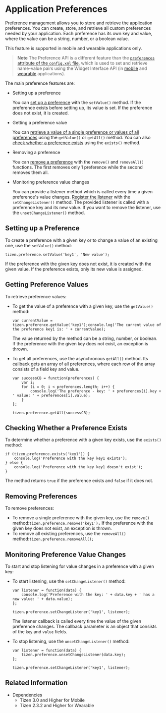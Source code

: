 # Application Preferences

Preference management allows you to store and retrieve the application preferences. You can create, store, and retrieve all custom preferences needed by your application. Each preference has its own key and value, where the value can be a string, number, or a boolean value.

This feature is supported in mobile and wearable applications only.

> **Note**
> The Preference API is a different feature than the [`preferences` attribute of the `config.xml` file](../../tutorials/process/setting-properties.md#preferences), which is used to set and retrieve name-value pairs using the Widget Interface API (in [mobile](../../api/latest/w3c_api/w3c_api_m.html#widget) and [wearable](../../api/latest/w3c_api/w3c_api_w.html#widget) applications).

The main preference features are:

- Setting up a preference

  You can [set up a preference](#setting-up-a-preference) with the `setValue()` method.  If the preference exists before setting up, its value is set. If the preference does not exist, it is created.

- Getting a preference value

  You can [retrieve a value of a single preference or values of all preferences](#getting-preference-values) using the `getValue()` or `getAll()` method. You can also [check whether a preference exists](#checking-whether-a-preference-exists) using the `exists()` method.

- Removing a preference

  You can [remove a preference](#removing-preferences) with the `remove()` and `removeAll()` functions. The first removes only 1 preference while the second removes them all.

- Monitoring preference value changes

  You can provide a listener method which is called every time a given preference's value changes. [Register the listener](#monitoring-preference-value-changes) with the `setChangeListener()` method. The provided listener is called with a preference key and its new value. If you want to remove the listener, use the `unsetChangeListener()` method.

## Setting up a Preference

To create a preference with a given key or to change a value of an existing one, use the `setValue()` method:

```
tizen.preference.setValue('key1', 'New value');
```

If the preference with the given key does not exist, it is created with the given value.  If the preference exists, only its new value is assigned.

## Getting Preference Values

To retrieve preference values:

- To get the value of a preference with a given key, use the `getValue()` method:

  `var currentValue = tizen.preference.getValue('key1');console.log('The current value of the preference key1 is: ' + currentValue);`  

  The value returned by the method can be a string, number, or boolean. If the preference with the given key does not exist, an exception is thrown.  

- To get all preferences, use the asynchronous `getAll()` method. Its callback gets an array of all preferences, where each row of the array consists of a field key and value.

  ```
  var successCB = function(preferences) {
      var i;
      for (i = 0; i < preferences.length; i++) {
          console.log('The preference - key: ' + preferences[i].key + ' value: ' + preferences[i].value);
      }
  };

  tizen.preference.getAll(successCB);
  ```

## Checking Whether a Preference Exists

To determine whether a preference with a given key exists, use the `exists()` method:

```
if (tizen.preference.exists('key1')) {
    console.log('Preference with the key key1 exists');
} else {
    console.log('Preference with the key key1 doesn't exist');
}
```

The method returns `true` if the preference exists and `false` if it does not.

## Removing Preferences

To remove preferences:

- To remove a single preference with the given key, use the `remove()` method:`tizen.preference.remove('key1');`  If the preference with the given key does not exist, an exception is thrown.
- To remove all existing preferences, use the `removeAll()` method:`tizen.preference.removeAll();`

## Monitoring Preference Value Changes

To start and stop listening for value changes in a preference with a given key:

- To start listening, use the `setChangeListener()` method:

  ```
  var listener = function(data) {
      console.log('Preference with the key: ' + data.key + ' has a new value: ' + data.value);
  };

  tizen.preference.setChangeListener('key1', listener);
  ```

  The listener callback is called every time the value of the given preference changes. The callback parameter is an object that consists of the `key` and `value` fields.

- To stop listening, use the `unsetChangeListener()` method:

  ```
  var listener = function(data) {
      tizen.preference.unsetChangeListener(data.key);
  };

  tizen.preference.setChangeListener('key1', listener);
  ```


## Related Information
* Dependencies  
  - Tizen 3.0 and Higher for Mobile
  - Tizen 2.3.2 and Higher for Wearable

